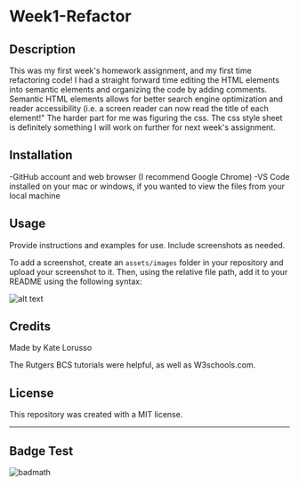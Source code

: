 # Week1-Refactor

## Description

This was my first week's homework assignment, and my first time refactoring code!
I had a straight forward time editing the HTML elements into semantic elements and organizing the code by adding comments.
Semantic HTML elements allows for better search engine optimization and reader accessibility (i.e. a screen reader can now read the title of each element!"
The harder part for me was figuring the css. The css style sheet is definitely something I will work on further for next week's assignment.


## Installation

-GitHub account and web browser (I recommend Google Chrome)
-VS Code installed on your mac or windows, if you wanted to view the files from your local machine

## Usage

Provide instructions and examples for use. Include screenshots as needed.

To add a screenshot, create an `assets/images` folder in your repository and upload your screenshot to it. Then, using the relative file path, add it to your README using the following syntax:

![alt text](assets/images/screenshot.png)

## Credits

Made by Kate Lorusso

The Rutgers BCS tutorials were helpful, as well as W3schools.com.

## License

This repository was created with a MIT license.

---


## Badge Test

![badmath](https://img.shields.io/github/languages/top/nielsenjared/badmath)

